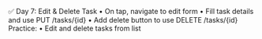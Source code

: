 ✅ Day 7: Edit & Delete Task
	•	On tap, navigate to edit form
	•	Fill task details and use PUT /tasks/{id}
	•	Add delete button to use DELETE /tasks/{id}
Practice:
	•	Edit and delete tasks from list